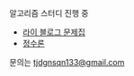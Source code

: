 알고리즘 스터디 진행 중
- [라이 블로그 문제집](https://www.acmicpc.net/problemset?sort=solvedac_asc&solvedac_option=xz%2Cxn&submit=fa%2Cus&algo=95&algo_if=and)
- [정수론](https://www.acmicpc.net/problemset?sort=solvedac_asc&solvedac_option=xz%2Cxn&submit=fa%2Cus&algo=95&algo_if=and)

문의는 tjdgnsqn133@gmail.com
